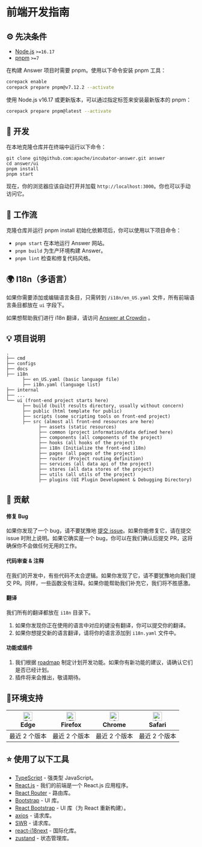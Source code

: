 ---
---

# 前端开发指南

## ⚙️ 先决条件

- [Node.js](https://nodejs.org/) `>=16.17`
- [pnpm](https://pnpm.io/) `>=7`

在构建 Answer 项目时需要 pnpm。使用以下命令安装 pnpm 工具：

```bash
corepack enable
corepack prepare pnpm@v7.12.2 --activate
```

使用 Node.js v16.17 或更新版本，可以通过指定标签来安装最新版本的 pnpm：

```bash
corepack prepare pnpm@latest --activate
```

## 🔨 开发

在本地克隆仓库并在终端中运行以下命令：

```shell
git clone git@github.com:apache/incubator-answer.git answer
cd answer/ui
pnpm install
pnpm start
```

现在，你的浏览器应该自动打开并加载 `http://localhost:3000`。你也可以手动访问它。

## 👷 工作流

克隆仓库并运行 pnpm install 初始化依赖项后，你可以使用以下项目命令：

- `pnpm start` 在本地运行 Answer 网站。
- `pnpm build` 为生产环境构建 Answer。
- `pnpm lint` 检查和修复代码风格。

## 🌍 I18n（多语言）

如果你需要添加或编辑语言条目，只需转到 `/i18n/en_US.yaml` 文件，所有前端语言条目都放在 `ui` 字段下。

如果想帮助我们进行 i18n 翻译，请访问 [Answer at Crowdin](https://crowdin.com/translate/answer) 。

## 💡 项目说明

```
.
├── cmd
├── configs
├── docs
├── i18n
      ├── en_US.yaml (basic language file)
      ├── i18n.yaml (language list)
├── internal
├── ...
└── ui (front-end project starts here)
      ├── build (built results directory, usually without concern)
      ├── public (html template for public)
      ├── scripts (some scripting tools on front-end project)
      ├── src (almost all front-end resources are here)
            ├── assets (static resources)
            ├── common (project information/data defined here)
            ├── components (all components of the project)
            ├── hooks (all hooks of the project)
            ├── i18n (Initialize the front-end i18n)
            ├── pages (all pages of the project)
            ├── router (Project routing definition)
            ├── services (all data api of the project)
            ├── stores (all data stores of the project)
            ├── utils (all utils of the project)
            ├── plugins (UI Plugin Development & Debugging Directory)
```

## 🤝 贡献

#### 修复 Bug

如果你发现了一个 bug，请不要犹豫地 [提交 issue](https://github.com/apache/incubator-answer/issues)。如果你能修复它，请在提交 issue 时附上说明。如果它确实是一个 bug，你可以在我们确认后提交 PR，这将确保你不会做任何无用的工作。

#### 代码审查 & 注释

在我们的开发中，有些代码不太合逻辑。如果你发现了它，请不要犹豫地向我们提交 PR。同样，一些函数没有注释。如果你能帮助我们补充它，我们将不胜感激。

#### 翻译

我们所有的翻译都放在 `i18n` 目录下。

1. 如果你发现你正在使用的语言中对应的键没有翻译，你可以提交你的翻译。
2. 如果你想提交新的语言翻译，请将你的语言添加到 `i18n.yaml` 文件中。

#### 功能或插件

1. 我们根据 [roadmap](https://github.com/orgs/apache/projects/301) 制定计划开发功能。如果你有新功能的建议，请确认它们是否已经计划。
2. 插件将来会推出，敬请期待。

## 📱环境支持

| [<img src="https://raw.githubusercontent.com/alrra/browser-logos/master/src/edge/edge_48x48.png" alt="Edge" width="24px" height="24px" />](http://godban.github.io/browsers-support-badges/)<br />Edge | [<img src="https://raw.githubusercontent.com/alrra/browser-logos/master/src/firefox/firefox_48x48.png" alt="Firefox" width="24px" height="24px" />](http://godban.github.io/browsers-support-badges/)<br />Firefox | [<img src="https://raw.githubusercontent.com/alrra/browser-logos/master/src/chrome/chrome_48x48.png" alt="Chrome" width="24px" height="24px" />](http://godban.github.io/browsers-support-badges/)<br />Chrome | [<img src="https://raw.githubusercontent.com/alrra/browser-logos/master/src/safari/safari_48x48.png" alt="Safari" width="24px" height="24px" />](http://godban.github.io/browsers-support-badges/)<br />Safari |
| ---------------------------------------------------------------------------------------------------------------------------------------------------------------------------------------------------- | ---------------------------------------------------------------------------------------------------------------------------------------------------------------------------------------------------------------- | ------------------------------------------------------------------------------------------------------------------------------------------------------------------------------------------------------------ | ------------------------------------------------------------------------------------------------------------------------------------------------------------------------------------------------------------ |
| 最近 2 个版本                                                                                                                                                                                          | 最近 2 个版本                                                                                                                                                                                     | 最近 2 个版本                                                                                                                                                                                     | 最近 2 个版本                                                                                                                                                                                 |

## ⭐ 使用了以下工具

- [TypeScript](https://www.typescriptlang.org/) - 强类型 JavaScript。
- [React.js](https://reactjs.org/) - 我们的前端是一个 React.js 应用程序。
- [React Router](https://reactrouter.com/en/main) - 路由库。
- [Bootstrap](https://getbootstrap.com/) -  UI 库。
- [React Bootstrap](https://react-bootstrap.github.io/) - UI 库（为 React 重新构建）。
- [axios](https://github.com/axios/axios) - 请求库。
- [SWR](https://swr.bootcss.com/) - 请求库。
- [react-i18next](https://react.i18next.com/) - 国际化库。
- [zustand](https://github.com/pmndrs/zustand) - 状态管理库。
